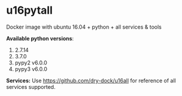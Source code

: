 # u16pytall
Docker image with ubuntu 16.04 + python + all services &amp; tools

**Available python versions**:

1. 2.7.14
2. 3.7.0
3. pypy2 v6.0.0
4. pypy3 v6.0.0

**Services:**
Use https://github.com/dry-dock/u16all for reference of all services supported.
